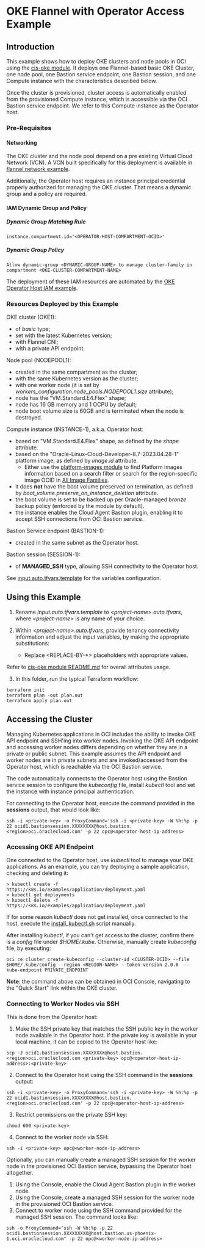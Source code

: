 # OKE Flannel with Operator Access Example

## Introduction

This example shows how to deploy OKE clusters and node pools in OCI using the [cis-oke module](https://github.com/oracle-quickstart/terraform-oci-secure-workloads/tree/main/cis-oke). It deploys one Flannel-based basic OKE Cluster, one node pool, one Bastion service endpoint, one Bastion session, and one Compute instance with the characteristics described below. 

Once the cluster is provisioned, cluster access is automatically enabled from the provisioned Compute instance, which is accessible via the OCI Bastion service endpoint. We refer to this Compute instance as the Operator host.

### Pre-Requisites

#### Networking
The OKE cluster and the node pool depend on a pre existing Virtual Cloud Network (VCN). A VCN built specifically for this deployment is available in [flannel network example](https://github.com/oracle-quickstart/terraform-oci-cis-landing-zone-networking/tree/main/examples/oke-examples/flannel).

Additionally, the Operator host requires an instance principal credential properly authorized for managing the OKE cluster. That means a dynamic group and a policy are required.

#### IAM Dynamic Group and Policy
##### Dynamic Group Matching Rule
```
instance.compartment.id='<OPERATOR-HOST-COMPARTMENT-OCID>'
```

##### Dynamic Group Policy
```
Allow dynamic-group <DYNAMIC-GROUP-NAME> to manage cluster-family in compartment <OKE-CLUSTER-COMPARTMENT-NAME>
```

The deployment of these IAM resources are automated by the [OKE Operator Host IAM example](../oke-operator-host-iam/).


### Resources Deployed by this Example

OKE cluster (OKE1):
- of *basic* type;
- set with the latest Kubernetes version;
- with Flannel CNI;
- with a private API endpoint.

Node pool (NODEPOOL1):
- created in the same compartment as the cluster;
- with the same Kubernetes version as the cluster;
- with one worker node (it is set by *workers_configuration.node_pools.NODEPOOL1.size* attribute);
- node has the "VM.Standard.E4.Flex" shape;
- node has 16 GB memory and 1 OCPU by default;
- node boot volume size is 60GB and is terminated when the node is destroyed.

Compute instance (INSTANCE-1), a.k.a. Operator host:
- based on "VM.Standard.E4.Flex" shape, as defined by the *shape* attribute.
- based on the "Oracle-Linux-Cloud-Developer-8.7-2023.04.28-1" platform image, as defined by *image.id* attribute. 
   - Either use the [platform-images module](https://github.com/oracle-quickstart/terraform-oci-secure-workloads/tree/main/platform-images) to find Platform images information based on a search filter or search for the region-specific image OCID in [All Image Families](https://docs.oracle.com/en-us/iaas/images/).
- it does **not** have the boot volume preserved on termination, as defined by *boot_volume.preserve_on_instance_deletion* attribute.
- the boot volume is set to be backed up per Oracle-managed *bronze* backup policy (enforced by the module by default).
- the instance enables the Cloud Agent Bastion plugin, enabling it to accept SSH connections from OCI Bastion service.

Bastion Service endpoint (BASTION-1):
- created in the same subnet as the Operator host.

Bastion session (SESSION-1):
- of **MANAGED_SSH** type, allowing SSH connectivity to the Operator host.

See [input.auto.tfvars.template](./input.auto.tfvars.template) for the variables configuration.

## Using this Example
1. Rename *input.auto.tfvars.template* to *\<project-name\>.auto.tfvars*, where *\<project-name\>* is any name of your choice.

2. Within *\<project-name\>.auto.tfvars*, provide tenancy connectivity information and adjust the input variables, by making the appropriate substitutions:
   - Replace \<REPLACE-BY-\*\> placeholders with appropriate values. 
   
Refer to [cis-oke module README.md](https://github.com/oracle-quickstart/terraform-oci-secure-workloads/tree/main/cis-oke/README.md) for overall attributes usage.

3. In this folder, run the typical Terraform workflow:
```
terraform init
terraform plan -out plan.out
terraform apply plan.out
```

## Accessing the Cluster

Managing Kubernetes applications in OCI includes the ability to invoke OKE API endpoint and SSH'ing into worker nodes. 
Invoking the OKE API endpoint and accessing worker nodes differs depending on whether they are in a private or public subnet. This example assumes the API endpoint and worker nodes are in private subnets and are invoked/accessed from the Operator host, which is reachable via the OCI Bastion service.

The code automatically connects to the Operator host using the Bastion service session to configure the *kubeconfig* file, install *kubectl* tool and set the instance with instance principal authentication.

For connecting to the Operator host, execute the command provided in the **sessions** output, that would look like:
```
ssh -i <private-key> -o ProxyCommand='ssh -i <private-key> -W %h:%p -p 22 ocid1.bastionsession.XXXXXXXX@host.bastion.<region>oci.oraclecloud.com' -p 22 opc@<operator-host-ip-address>
```

### Accessing OKE API Endpoint

One connected to the Operator host, use *kubectl* tool to manage your OKE applications. As an example, you can try deploying a sample application, checking and deleting it: 
```
> kubectl create -f https://k8s.io/examples/application/deployment.yaml
> kubectl get deployments
> kubectl delete -f https://k8s.io/examples/application/deployment.yaml
```

If for some reason *kubectl* does not get installed, once connected to the host, execute the [install_kubectl.sh](./install_kubectl.sh) script manually.

After installing *kubectl*, if you can't get access to the cluster, confirm there is a *config* file under *$HOME/.kube*. Otherwise, manually create *kubeconfig* file, by executing:
```
oci ce cluster create-kubeconfig --cluster-id <CLUSTER-OCID> --file $HOME/.kube/config --region <REGION-NAME> --token-version 2.0.0  --kube-endpoint PRIVATE_ENDPOINT
```
**Note**: the command above can be obtained in OCI Console, navigating to the "Quick Start" link within the OKE cluster.

### Connecting to Worker Nodes via SSH

This is done from the Operator host:

1. Make the SSH private key that matches the SSH public key in the worker node available in the Operator host. If the private key is available in your local machine, it can be copied to the Operator host like:
```
scp -J ocid1.bastionsession.XXXXXXXX@host.bastion.<region>oci.oraclecloud.com <private-key> opc@<operator-host-ip-address>:<private-key>
```
2. Connect to the Operator host using the SSH command in the **sessions** output:
```
ssh -i <private-key> -o ProxyCommand='ssh -i <private-key> -W %h:%p -p 22 ocid1.bastionsession.XXXXXXXX@host.bastion.<region>oci.oraclecloud.com' -p 22 opc@<operator-host-ip-address>
```
3. Restrict permissions on the private SSH key:
```
chmod 600 <private-key>
``` 
4. Connect to the worker node via SSH:
```
ssh -i <private-key> opc@<worker-node-ip-address>
```

Optionally, you can manually create a managed SSH session for the worker node in the provisioned OCI Bastion service, bypassing the Operator host altogether.

1. Using the Console, enable the Cloud Agent Bastion plugin in the worker node.
2. Using the Console, create a managed SSH session for the worker node in the provisioned OCI Bastion service.
3. Connect to worker node using the SSH command provided for the managed SSH session. The command looks like:
```
ssh -o ProxyCommand="ssh -W %h:%p -p 22 ocid1.bastionsession.XXXXXXXXX@host.bastion.us-phoenix-1.oci.oraclecloud.com" -p 22 opc@<worker-node-ip-address>
```